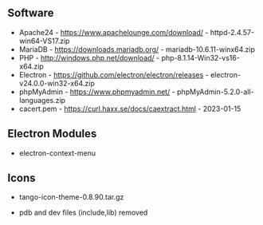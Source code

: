 Software
---

- Apache24 - https://www.apachelounge.com/download/ - httpd-2.4.57-win64-VS17.zip
- MariaDB - https://downloads.mariadb.org/ - mariadb-10.6.11-winx64.zip
- PHP - http://windows.php.net/download/ - php-8.1.14-Win32-vs16-x64.zip
- Electron - https://github.com/electron/electron/releases - electron-v24.0.0-win32-x64.zip
- phpMyAdmin - https://www.phpmyadmin.net/ - phpMyAdmin-5.2.0-all-languages.zip
- cacert.pem - https://curl.haxx.se/docs/caextract.html - 2023-01-15

Electron Modules
---
- electron-context-menu

Icons
---
- tango-icon-theme-0.8.90.tar.gz

* pdb and dev files (include,lib) removed
